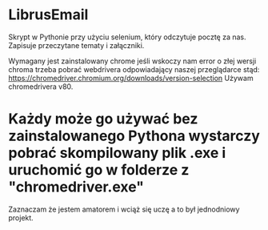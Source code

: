 # LibrusEmail
Skrypt w Pythonie przy użyciu selenium, który odczytuje pocztę za nas. Zapisuje przeczytane tematy i załączniki.

Wymagany jest zainstalowany chrome jeśli wskoczy nam error o złej wersji chroma trzeba pobrać webdrivera odpowiadający naszej przeglądarce stąd: https://chromedriver.chromium.org/downloads/version-selection
Używam chromedrivera v80.

# Każdy może go używać bez zainstalowanego Pythona wystarczy pobrać skompilowany plik .exe i uruchomić go w folderze z "chromedriver.exe"

Zaznaczam że jestem amatorem i wciąż się uczę a to był jednodniowy projekt.

